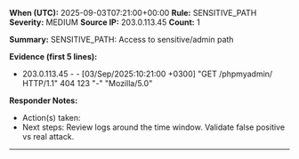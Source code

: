 **When (UTC):** 2025-09-03T07:21:00+00:00
**Rule:** SENSITIVE_PATH
**Severity:** MEDIUM
**Source IP:** 203.0.113.45
**Count:** 1

**Summary:**
SENSITIVE_PATH: Access to sensitive/admin path


**Evidence (first 5 lines):**

- 203.0.113.45 - - [03/Sep/2025:10:21:00 +0300] "GET /phpmyadmin/ HTTP/1.1" 404 123 "-" "Mozilla/5.0"



**Responder Notes:**
- Action(s) taken: 
- Next steps: Review logs around the time window. Validate false positive vs real attack.

---

